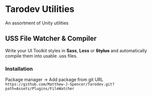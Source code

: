 # Tarodev Utilities
An assortment of Unity utilities

## USS File Watcher & Compiler
Write your UI Toolkit styles in **Sass**, **Less** or **~~Stylus~~** and automatically compile them into usable .uss files.
### Installation
Package manager -> Add package from git URL  
`https://github.com/Matthew-J-Spencer/Tarodev.git?path=Assets/Plugins/FileWatcher`
